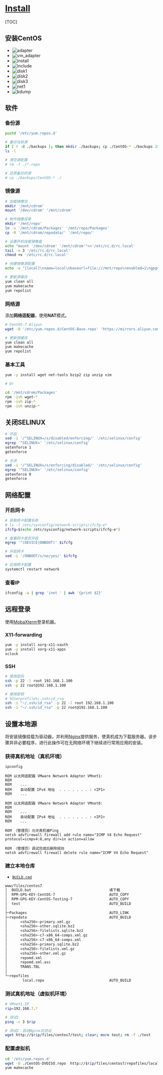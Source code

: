 <link rel="stylesheet" href="https://zhmhbest.gitee.io/hellomathematics/style/index.css">
<script src="https://zhmhbest.gitee.io/hellomathematics/style/index.js"></script>

# [Install](../index.html)

[TOC]

## 安装CentOS

- ![adapter](./images/adapter.png)
- ![vm_adapter](./images/vm_adapter.png)
- ![install](./images/centos7_install.png)
- ![include](./images/centos7_include.png)
- ![disk1](./images/centos7_disk1.png)
- ![disk2](./images/centos7_disk2.png)
- ![disk3](./images/centos7_disk3.png)
- ![net1](./images/centos7_net1.png)
- ![kdump](./images/centos7_kdump.png)

## 软件

### 备份源

```bash
pushd '/etc/yum.repos.d'

# 备份当前源
if [ ! -d ./backups ]; then mkdir ./backups; cp ./CentOS-* ./backups 2>/dev/null || echo Nothing will be moved.; fi
ls -l

# 清空源配置
# rm -f ./*.repo

# 还原备份的源
# cp ./backups/CentOS-* ./
```

### 镜像源

```bash
# 加载镜像包
mkdir '/mnt/cdrom'
mount '/dev/cdrom' '/mnt/cdrom'

# 制作镜像目录
mkdir '/mnt/repo'
ln -s '/mnt/cdrom/Packages' '/mnt/repo/Packages'
cp -R '/mnt/cdrom/repodata/' '/mnt/repo/'

# 设置开机挂载镜像盘
echo "mount '/dev/cdrom' '/mnt/cdrom'">>'/etc/rc.d/rc.local'
tail -n 3 '/etc/rc.d/rc.local'
chmod +x '/etc/rc.d/rc.local'

# 创建镜像源配置
echo -e "[local]\nname=local\nbaseurl=file:///mnt/repo\nenabled=1\ngpgcheck=0">'/etc/yum.repos.d/local.repo'

# 更新源缓存
yum clean all
yum makecache
yum repolist
```

### 网络源

添加**网络适配器**，使用**NAT**模式。

```bash
# CentOS-7 Aliyun
wget -O '/etc/yum.repos.d/CentOS-Base.repo' 'https://mirrors.aliyun.com/repo/Centos-7.repo'

# 更新源缓存
yum clean all
yum makecache
yum repolist
```

### 基本工具

```bash
yum -y install wget net-tools bzip2 zip unzip vim

# Or

cd '/mnt/cdrom/Packages'
rpm -ivh wget-*
rpm -ivh zip-*
rpm -ivh unzip-*
```

## 关闭SELINUX

```bash
# 开启
sed -i '/^SELINUX=/s/disabled/enforcing/' '/etc/selinux/config'
egrep '^SELINUX=' '/etc/selinux/config'
setenforce 1
getenforce

# 关闭
sed -i '/^SELINUX=/s/enforcing/disabled/' '/etc/selinux/config'
egrep '^SELINUX=' '/etc/selinux/config'
setenforce 0
getenforce
```

## 网络配置

### 开启网卡

```bash
# 获取网卡配置名称
# ls -l /etc/sysconfig/network-scripts/ifcfg-e*
ifcfg=$(echo /etc/sysconfig/network-scripts/ifcfg-e*)

# 查看网卡是否开启
egrep '^(DEVICE|ONBOOT)' $ifcfg

# 开启网卡
sed -i '/ONBOOT/s/no/yes/' $ifcfg

# 应用网卡配置
systemctl restart network
```

### 查看IP

```bash
ifconfig -a | grep 'inet ' | awk '{print $2}'
```

## 远程登录

使用[MobaXterm](https://mobaxterm.mobatek.net/download-home-edition.html)登录机器。

### X11-forwarding

```bash
yum -y install xorg-x11-xauth
yum -y install xorg-x11-apps
xclock
```

### SSH

```bash
# 使用密码
ssh -p 22 -l root 192.168.1.100
ssh -p 22 root@192.168.1.100

# 使用密钥
# %Userprofile%\.ssh\id_rsa
ssh -i "~/.ssh/id_rsa" -p 22 -l root 192.168.1.100
ssh -i "~/.ssh/id_rsa" -p 22 root@192.168.1.100
```

## 设置本地源

将安装镜像挂载为驱动器，并利用[Nginx](http://nginx.org/en/download.html)提供服务，使真机成为下载服务器。该步骤并非必要程序，进行此操作可在无网络环境下继续进行常用应用的安装。

### 获得真机地址（真机环境）

```batch
ipconfig

REM 以太网适配器 VMware Network Adapter VMnet1:
REM
REM    ...
REM    自动配置 IPv4 地址  . . . . . . . : <IP1>
REM    ...

REM 以太网适配器 VMware Network Adapter VMnet8:
REM
REM    ...
REM    自动配置 IPv4 地址  . . . . . . . : <IP2>
REM    ...

REM （管理员）允许真机被Ping
netsh advfirewall firewall add rule name="ICMP V4 Echo Request" protocol=icmpv4:8,any dir=in action=allow

REM （管理员）调试完成后删除规则
netsh advfirewall firewall delete rule name="ICMP V4 Echo Request"
```

### 建立本地仓库

- [`BUILD.cmd`](./codes/BUILD.cmd)

```txt
www/files/centos7
│  BUILD.bat                                    请下载
│  RPM-GPG-KEY-CentOS-7                         AUTO_COPY
│  RPM-GPG-KEY-CentOS-Testing-7                 AUTO_COPY
│  test                                         AUTO_BUILD
│
├─Packages                                      AUTO_LINK
├─repodata                                      AUTO_BUILD
│      <sha256>-primary.xml.gz
│      <sha256>-other.sqlite.bz2
│      <sha256>-filelists.sqlite.bz2
│      <sha256>-c7-x86_64-comps.xml.gz
│      <sha256>-c7-x86_64-comps.xml
│      <sha256>-primary.sqlite.bz2
│      <sha256>-filelists.xml.gz
│      <sha256>-other.xml.gz
│      repomd.xml
│      repomd.xml.asc
│      TRANS.TBL
│
└─repofiles
        local.repo                              AUTO_BUILD
```

### 测试真机地址（虚拟机环境）

```bash
# VMnet1.IP
rip=192.168.?.?

# 测试1
ping -c 3 $rip

# 测试2：启动Nginx后测试
wget http://$rip/files/centos7/test; clear; more test; rm -f ./test
```

### 配置虚拟机

```bash
cd '/etc/yum.repos.d'
wget -O ./CentOS-DVDISO.repo  http://$rip/files/centos7/repofiles/local.repo
yum makecache
```
